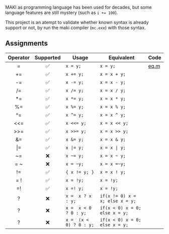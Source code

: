 MAKI as programming language has been used for decades,
but some language features are still mystery (such as `i += 100`).

This project is an atempt to validate whether known syntax is already support or not,
by run the maki compiler (`mc.exe`) with those syntax.

## Assignments
| Operator | Supported | Usage | Equivalent | Code |
| :------: | :-------: | ----- | ---------- | ---- |
| =  | ✅ | `x = y;`  | `x = y;`        | [eq.m](res/assignment/eq.m) |
| += | ✅ | `x += y;` | `x = x + y;`    |
| -= | ✅ | `x -= y;` | `x = x - y;`  |
| /= | ✅ | `x /= y;` | `x = x / y;`  |
| *= | ✅ | `x *= y;` | `x = x * y;`  |
| %= | ✅ | `x %= y;` | `x = x % y;`  |
| ^= | ✅ | `x ^= y;` | `x = x ^ y;`  |
| <<= | ✅ | `x <<= y;` | `x = x << y;`  |
| >>= | ✅ | `x >>= y;` | `x = x >> y;`  |
| &= | ✅ | `x &= y;` | `x = x & y;`  |
| &VerticalLine;= | ✅ | `x \|= y;` | `x = x \| y;`  |
| ~= | ❌ | `x ~= y;` | `x = x ~ y;`  |
| = ~ | ❌ | `x = ~y;` | `x = x =~y;`  |
| !=  | ✅ | `{ x != y; }` | `x = x ! y;`  |
| = ! | ✅ | `x = !y;` | `x = !y;`  |
| =!  | ✅ | `x =! y;` | `x = !y;`  |
| ? | ❌ | `x =  x ? x : y;` | `if(x != 0) x = x; else x = y;`  |
| ? | ❌ | `x =  x < 0 ? 0 : y;` | `if(x < 0) x = 0; else x = y;`  |
| ? | ❌ | `x =  (x < 0) ? 0 : y;` | `if(x < 0) x = 0; else x = y;`  |